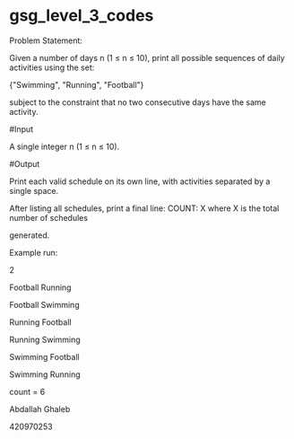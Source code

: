 # gsg_level_3_codes


Problem Statement:

Given a number of days n (1 ≤ n ≤ 10), print all possible sequences of daily activities using the set:

{"Swimming", "Running", "Football"}

subject to the constraint that no two consecutive days have the same activity.


#Input 

A single integer n (1 ≤ n ≤ 10).


#Output 

Print each valid schedule on its own line, with activities separated by a single space. 

After listing all schedules, print a final line: COUNT: X where X is the total number of schedules 

generated. 


Example run: 

2 

Football Running 

Football Swimming 

Running Football 

Running Swimming 

Swimming Football 

Swimming Running 

count = 6 


Abdallah Ghaleb 

420970253
